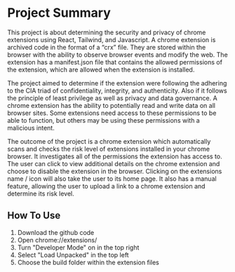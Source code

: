# Project Summary

This project is about determining the security and privacy of chrome extensions using React, Tailwind, and Javascript. A chrome extension is archived code in the format of a “crx” file. They are stored within the browser with the ability to observe browser events and modify the web. The extension has a manifest.json file that contains the allowed permissions of the extension, which are allowed when the extension is installed.

The project aimed to determine if the extension were following the adhering to the CIA triad of confidentiality, integrity, and authenticity. Also if it follows the principle of least privilege as well as privacy and data governance. A chrome extension has the ability to potentially read and write data on all browser sites. Some extensions need access to these permissions to be able to function, but others may be using these permissions with a malicious intent.

The outcome of the project is a chrome extension which automatically scans and checks the risk level of extensions installed in your chrome browser. It investigates all of the permissions the extension has access to. The user can click to view additional details on the chrome extension and choose to disable the extension in the browser. Clicking on the extensions name / icon will also take the user to its home page. It also has a manual feature, allowing the user to upload a link to a chrome extension and determine its risk level.

## How To Use

1. Download the github code
2. Open chrome://extensions/
3. Turn "Developer Mode" on in the top right
4. Select "Load Unpacked" in the top left
5. Choose the build folder within the extension files

